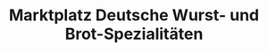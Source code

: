---
title: "Marktplatz Deutsche Wurst- und Brot-Spezialitäten"
url: /torrox-costa/marktplatz-deutsche-wurst-und-brot-spezialitaeten/
shop: Metzgerei
---